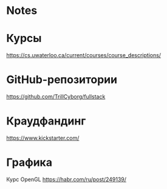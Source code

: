 # Notes

# Курсы
https://cs.uwaterloo.ca/current/courses/course_descriptions/  

# GitHub-репозитории
https://github.com/TrillCyborg/fullstack  

# Краудфандинг
https://www.kickstarter.com/  


# Графика
Курс OpenGL
https://habr.com/ru/post/249139/  

